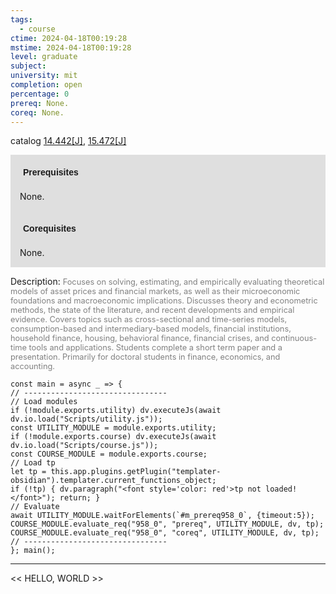 ```yaml
---
tags:
  - course
ctime: 2024-04-18T00:19:28
mstime: 2024-04-18T00:19:28
level: graduate
subject: 
university: mit
completion: open
percentage: 0
prereq: None.
coreq: None.
---
```


catalog [14.442[J]](http://student.mit.edu/catalog/m14b.html#14.442), [15.472[J]](http://student.mit.edu/catalog/m15b.html#15.472)

<span style="display: block; padding: 15px; background-color: rgb(100, 100, 100, 0.2);"><font id="m_prereq958_0" style="display: block; font-family: Arial, sans-serif; font-weight: bold; padding: 5px">Prerequisites</font><br><span id="prereq958_0">None.</span></span>
<span style="display: block; padding: 15px; background-color: rgb(100, 100, 100, 0.2);"><font id="m_coreq958_0" style="display: block; font-family: Arial, sans-serif; font-weight: bold; padding: 5px">Corequisites</font><br><span id="coreq958_0">None.</span></span>

<font style="">Description:</font>
<font style="color: grey; font-size: 0.8rem;">Focuses on solving, estimating, and empirically evaluating theoretical models of asset prices and financial markets, as well as their microeconomic foundations and macroeconomic implications. Discusses theory and econometric methods, the state of the literature, and recent developments and empirical evidence. Covers topics such as cross-sectional and time-series models, consumption-based and intermediary-based models, financial institutions, household finance, housing, behavioral finance, financial crises, and continuous-time tools and applications. Students complete a short term paper and a presentation. Primarily for doctoral students in finance, economics, and accounting.</font>

```dataviewjs
const main = async _ => {
// --------------------------------
// Load modules
if (!module.exports.utility) dv.executeJs(await dv.io.load("Scripts/utility.js"));
const UTILITY_MODULE = module.exports.utility;
if (!module.exports.course) dv.executeJs(await dv.io.load("Scripts/course.js"));
const COURSE_MODULE = module.exports.course;
// Load tp
let tp = this.app.plugins.getPlugin("templater-obsidian").templater.current_functions_object;
if (!tp) { dv.paragraph("<font style='color: red'>tp not loaded!</font>"); return; }
// Evaluate
await UTILITY_MODULE.waitForElements(`#m_prereq958_0`, {timeout:5});
COURSE_MODULE.evaluate_req("958_0", "prereq", UTILITY_MODULE, dv, tp);
COURSE_MODULE.evaluate_req("958_0", "coreq", UTILITY_MODULE, dv, tp);
// --------------------------------
}; main();
```

---

<< HELLO, WORLD >>
